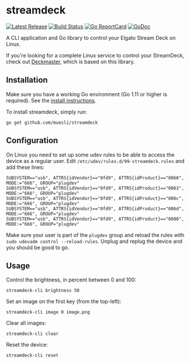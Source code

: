# streamdeck

[![Latest Release](https://img.shields.io/github/release/muesli/streamdeck.svg)](https://github.com/muesli/streamdeck/releases)
[![Build Status](https://github.com/muesli/streamdeck/workflows/build/badge.svg)](https://github.com/muesli/streamdeck/actions)
[![Go ReportCard](https://goreportcard.com/badge/muesli/streamdeck)](https://goreportcard.com/report/muesli/streamdeck)
[![GoDoc](https://godoc.org/github.com/golang/gddo?status.svg)](https://pkg.go.dev/github.com/muesli/streamdeck)

A CLI application and Go library to control your Elgato Stream Deck on Linux.

If you're looking for a complete Linux service to control your StreamDeck, check
out [Deckmaster](https://github.com/muesli/deckmaster), which is based on this
library.

## Installation

Make sure you have a working Go environment (Go 1.11 or higher is required).
See the [install instructions](http://golang.org/doc/install.html).

To install streamdeck, simply run:

    go get github.com/muesli/streamdeck

## Configuration

On Linux you need to set up some udev rules to be able to access the device as a
regular user. Edit `/etc/udev/rules.d/99-streamdeck.rules` and add these lines:

```
SUBSYSTEM=="usb", ATTRS{idVendor}=="0fd9", ATTRS{idProduct}=="0060", MODE:="666", GROUP="plugdev"
SUBSYSTEM=="usb", ATTRS{idVendor}=="0fd9", ATTRS{idProduct}=="0063", MODE:="666", GROUP="plugdev"
SUBSYSTEM=="usb", ATTRS{idVendor}=="0fd9", ATTRS{idProduct}=="006c", MODE:="666", GROUP="plugdev"
SUBSYSTEM=="usb", ATTRS{idVendor}=="0fd9", ATTRS{idProduct}=="006d", MODE:="666", GROUP="plugdev"
SUBSYSTEM=="usb", ATTRS{idVendor}=="0fd9", ATTRS{idProduct}=="0080", MODE:="666", GROUP="plugdev"
```

Make sure your user is part of the `plugdev` group and reload the rules with
`sudo udevadm control --reload-rules`. Unplug and replug the device and you
should be good to go.

## Usage

Control the brightness, in percent between 0 and 100:

```
streamdeck-cli brightness 50
```

Set an image on the first key (from the top-left):

```
streamdeck-cli image 0 image.png
```

Clear all images:

```
streamdeck-cli clear
```

Reset the device:

```
streamdeck-cli reset
```
